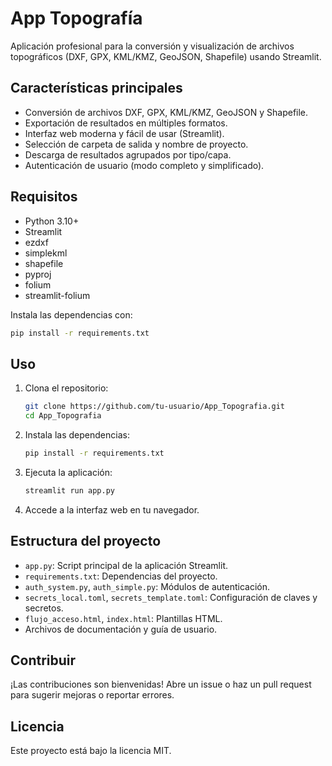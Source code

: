 # App Topografía

Aplicación profesional para la conversión y visualización de archivos topográficos (DXF, GPX, KML/KMZ, GeoJSON, Shapefile) usando Streamlit.

## Características principales
- Conversión de archivos DXF, GPX, KML/KMZ, GeoJSON y Shapefile.
- Exportación de resultados en múltiples formatos.
- Interfaz web moderna y fácil de usar (Streamlit).
- Selección de carpeta de salida y nombre de proyecto.
- Descarga de resultados agrupados por tipo/capa.
- Autenticación de usuario (modo completo y simplificado).

## Requisitos
- Python 3.10+
- Streamlit
- ezdxf
- simplekml
- shapefile
- pyproj
- folium
- streamlit-folium

Instala las dependencias con:
```bash
pip install -r requirements.txt
```

## Uso
1. Clona el repositorio:
   ```bash
   git clone https://github.com/tu-usuario/App_Topografia.git
   cd App_Topografia
   ```
2. Instala las dependencias:
   ```bash
   pip install -r requirements.txt
   ```
3. Ejecuta la aplicación:
   ```bash
   streamlit run app.py
   ```
4. Accede a la interfaz web en tu navegador.

## Estructura del proyecto
- `app.py`: Script principal de la aplicación Streamlit.
- `requirements.txt`: Dependencias del proyecto.
- `auth_system.py`, `auth_simple.py`: Módulos de autenticación.
- `secrets_local.toml`, `secrets_template.toml`: Configuración de claves y secretos.
- `flujo_acceso.html`, `index.html`: Plantillas HTML.
- Archivos de documentación y guía de usuario.

## Contribuir
¡Las contribuciones son bienvenidas! Abre un issue o haz un pull request para sugerir mejoras o reportar errores.

## Licencia
Este proyecto está bajo la licencia MIT.

